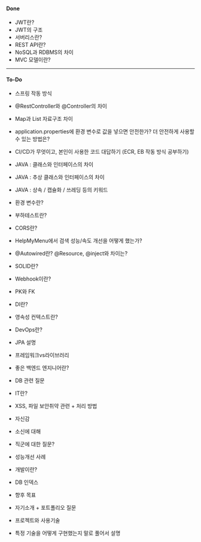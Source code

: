 #### Done
- JWT란?
- JWT의 구조
- 서버리스란?
- REST API란?
- NoSQL과 RDBMS의 차이
- MVC 모델이란?
---
#### To-Do
- 스프링 작동 방식
- @RestController와 @Controller의 차이
- Map과 List 자료구조 차이
- application.properties에 환경 변수로 값을 넣으면 안전한가? 더 안전하게 사용할 수 있는 방법은?
- CI/CD가 무엇이고, 본인이 사용한 코드 대답하기 (ECR, EB 작동 방식 공부하기)
- JAVA : 클래스와 인터페이스의 차이
- JAVA : 추상 클래스와 인터페이스의 차이
- JAVA : 상속 / 캡슐화 / 쓰레딩 등의 키워드
- 환경 변수란?
- 부하테스트란?
- CORS란?
- HelpMyMenu에서 검색 성능/속도 개선을 어떻게 했는가?
- @Autowired란? @Resource, @inject와 차이는?
- SOLID란?
- Webhook이란?
- PK와 FK
- DI란?
- 영속성 컨텍스트란?
- DevOps란?
- JPA 설명
- 프레임워크vs라이브러리
- 좋은 백엔드 엔지니어란?
- DB 관련 질문

- IT란?
- XSS, 파일 보안취약 관련 + 처리 방법
- 자신감
- 소신에 대해
- 직군에 대한 질문?
- 성능개선 사례
- 개발이란?
- DB 인덱스
- 향후 목표
- 자기소개 + 포트폴리오 질문
- 프로젝트와 사용기술
- 특정 기술을 어떻게 구현했는지 말로 풀어서 설명
